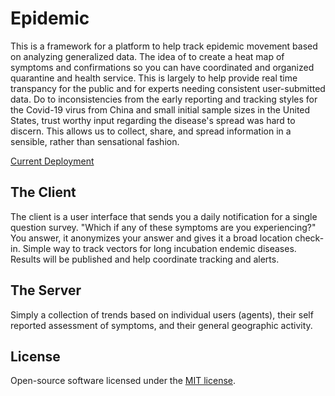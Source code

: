 Epidemic
=======

This is a framework for a platform to help track epidemic movement based on analyzing generalized data. The idea of to create a heat map of symptoms and confirmations so you can have coordinated and organized quarantine and health service. This is largely to help provide real time transpancy for the public and for experts needing consistent user-submitted data. Do to inconsistencies from the early reporting and tracking styles for the Covid-19 virus from China and small initial sample sizes in the United States, trust worthy input regarding the disease's spread was hard to discern. This allows us to collect, share, and spread information in a sensible, rather than sensational fashion.

[Current Deployment](https://epidemic-tracker.herokuapp.com/)

The Client
-------

The client is a user interface that sends you a daily notification for a single question survey. "Which if any of these symptoms are you experiencing?" You answer, it anonymizes your answer and gives it a broad location check-in. Simple way to track vectors for long incubation endemic diseases. Results will be published and help coordinate tracking and alerts. 

The Server
-------

Simply a collection of trends based on individual users (agents), their self reported assessment of symptoms, and their general geographic activity.

License
-------

Open-source software licensed under the [MIT license](https://opensource.org/licenses/MIT).